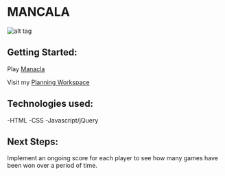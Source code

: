 # MANCALA
![alt tag](mancalaWireframe.png)

## Getting Started:
Play [Manacla](https://anessaa.github.io/Mancala/) 

Visit my [Planning Workspace](https://trello.com/b/gkNDa3o1/mancala)

## Technologies used:
-HTML
-CSS
-Javascript/jQuery

## Next Steps:
Implement an ongoing score for each player to see how many games have been won over a period of time.





